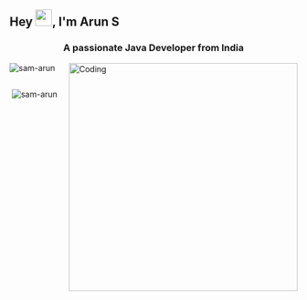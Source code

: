 ## Hey <img src="https://github.com/TheDudeThatCode/TheDudeThatCode/blob/master/Assets/Hi.gif" width="29">, I'm Arun S
<h3 align="center">A passionate Java Developer from India</h3>
<img align="right" alt="Coding" width="400" src="https://cdn.dribbble.com/users/1162077/screenshots/3848914/programmer.gif">
<p align="left"> <img src="https://komarev.com/ghpvc/?username=sam-arun&label=Profile%20views&color=0e75b6&style=flat" alt="sam-arun" /> </p>
<p align="left"> <a href="https://twitter.com/" target="blank"><img src="https://img.shields.io/twitter/follow/?logo=twitter&style=for-the-badge" alt="" /></a> </p>
<p>&nbsp;<img align="center" src="https://github-readme-stats.vercel.app/api?username=sam-arun&show_icons=true&locale=en" alt="sam-arun" /></p>
